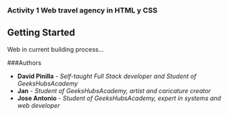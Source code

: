 ### Activity 1  Web travel agency in HTML y CSS

## Getting Started
Web in current building process...

###Authors
* **David Pinilla** - *Self-taught Full Stack developer and Student of GeeksHubsAcademy* 
* **Jan** - *Student of GeeksHubsAcademy, artist and caricature creator* 
* **Jose Antonio** - *Student of GeeksHubsAcademy, expert in systems and web developer* 
